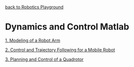 [back to Robotics Playground](https://github.com/sandeepgogadi/Robotics-Playground)

# Dynamics and Control Matlab

[1. Modeling of a Robot Arm](https://github.com/sandeepgogadi/Dynamics-and-Control-Matlab/tree/master/Modeling%20of%20a%20Robot%20Arm)

[2. Control and Trajectory Following for a Mobile Robot](https://github.com/sandeepgogadi/Dynamics-and-Control-Matlab/tree/master/Control%20and%20Trajectory%20Following%20for%20a%20Mobile%20Robot)

[3. Planning and Control of a Quadrotor](https://github.com/sandeepgogadi/Dynamics-and-Control-Matlab/tree/master/Planning%20and%20Control%20of%20a%20Quadrotor)
